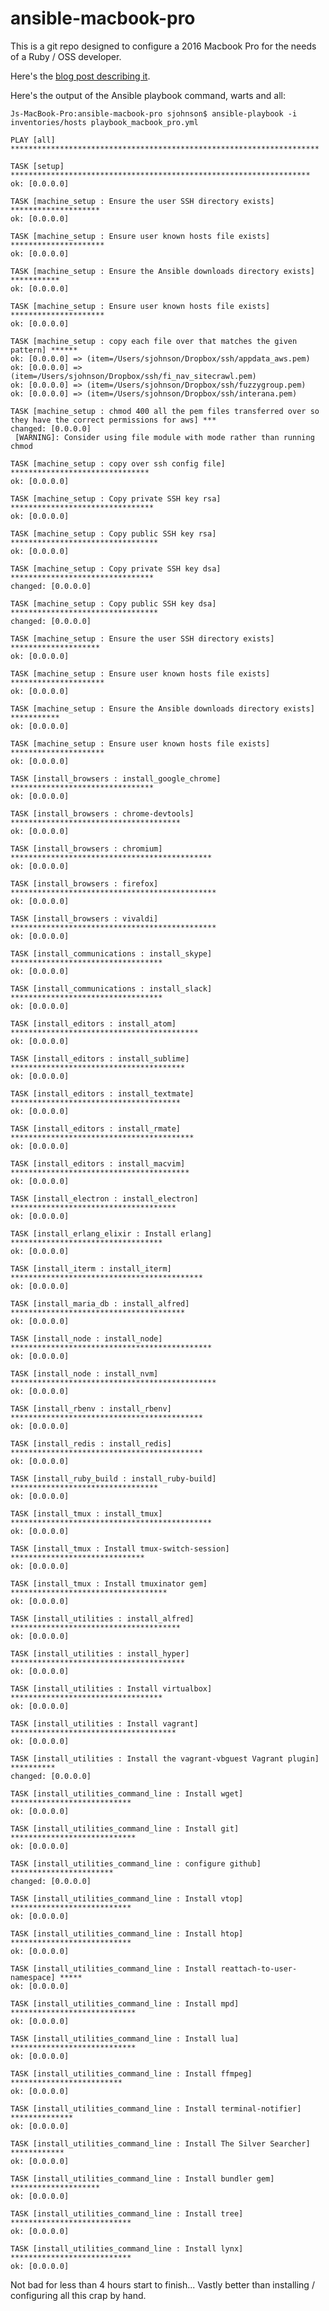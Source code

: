 # ansible-macbook-pro

This is a git repo designed to configure a 2016 Macbook Pro for the needs of a Ruby / OSS developer.  

Here's the [blog post describing it]().

Here's the output of the Ansible playbook command, warts and all:

    Js-MacBook-Pro:ansible-macbook-pro sjohnson$ ansible-playbook -i inventories/hosts playbook_macbook_pro.yml

    PLAY [all] *********************************************************************

    TASK [setup] *******************************************************************
    ok: [0.0.0.0]

    TASK [machine_setup : Ensure the user SSH directory exists] ********************
    ok: [0.0.0.0]

    TASK [machine_setup : Ensure user known hosts file exists] *********************
    ok: [0.0.0.0]

    TASK [machine_setup : Ensure the Ansible downloads directory exists] ***********
    ok: [0.0.0.0]

    TASK [machine_setup : Ensure user known hosts file exists] *********************
    ok: [0.0.0.0]

    TASK [machine_setup : copy each file over that matches the given pattern] ******
    ok: [0.0.0.0] => (item=/Users/sjohnson/Dropbox/ssh/appdata_aws.pem)
    ok: [0.0.0.0] => (item=/Users/sjohnson/Dropbox/ssh/fi_nav_sitecrawl.pem)
    ok: [0.0.0.0] => (item=/Users/sjohnson/Dropbox/ssh/fuzzygroup.pem)
    ok: [0.0.0.0] => (item=/Users/sjohnson/Dropbox/ssh/interana.pem)

    TASK [machine_setup : chmod 400 all the pem files transferred over so they have the correct permissions for aws] ***
    changed: [0.0.0.0]
     [WARNING]: Consider using file module with mode rather than running chmod

    TASK [machine_setup : copy over ssh config file] *******************************
    ok: [0.0.0.0]

    TASK [machine_setup : Copy private SSH key rsa] ********************************
    ok: [0.0.0.0]

    TASK [machine_setup : Copy public SSH key rsa] *********************************
    ok: [0.0.0.0]

    TASK [machine_setup : Copy private SSH key dsa] ********************************
    changed: [0.0.0.0]

    TASK [machine_setup : Copy public SSH key dsa] *********************************
    changed: [0.0.0.0]

    TASK [machine_setup : Ensure the user SSH directory exists] ********************
    ok: [0.0.0.0]

    TASK [machine_setup : Ensure user known hosts file exists] *********************
    ok: [0.0.0.0]

    TASK [machine_setup : Ensure the Ansible downloads directory exists] ***********
    ok: [0.0.0.0]

    TASK [machine_setup : Ensure user known hosts file exists] *********************
    ok: [0.0.0.0]

    TASK [install_browsers : install_google_chrome] ********************************
    ok: [0.0.0.0]

    TASK [install_browsers : chrome-devtools] **************************************
    ok: [0.0.0.0]

    TASK [install_browsers : chromium] *********************************************
    ok: [0.0.0.0]

    TASK [install_browsers : firefox] **********************************************
    ok: [0.0.0.0]

    TASK [install_browsers : vivaldi] **********************************************
    ok: [0.0.0.0]

    TASK [install_communications : install_skype] **********************************
    ok: [0.0.0.0]

    TASK [install_communications : install_slack] **********************************
    ok: [0.0.0.0]

    TASK [install_editors : install_atom] ******************************************
    ok: [0.0.0.0]

    TASK [install_editors : install_sublime] ***************************************
    ok: [0.0.0.0]

    TASK [install_editors : install_textmate] **************************************
    ok: [0.0.0.0]

    TASK [install_editors : install_rmate] *****************************************
    ok: [0.0.0.0]

    TASK [install_editors : install_macvim] ****************************************
    ok: [0.0.0.0]

    TASK [install_electron : install_electron] *************************************
    ok: [0.0.0.0]

    TASK [install_erlang_elixir : Install erlang] **********************************
    ok: [0.0.0.0]

    TASK [install_iterm : install_iterm] *******************************************
    ok: [0.0.0.0]

    TASK [install_maria_db : install_alfred] ***************************************
    ok: [0.0.0.0]

    TASK [install_node : install_node] *********************************************
    ok: [0.0.0.0]

    TASK [install_node : install_nvm] **********************************************
    ok: [0.0.0.0]

    TASK [install_rbenv : install_rbenv] *******************************************
    ok: [0.0.0.0]

    TASK [install_redis : install_redis] *******************************************
    ok: [0.0.0.0]

    TASK [install_ruby_build : install_ruby-build] *********************************
    ok: [0.0.0.0]

    TASK [install_tmux : install_tmux] *********************************************
    ok: [0.0.0.0]

    TASK [install_tmux : Install tmux-switch-session] ******************************
    ok: [0.0.0.0]

    TASK [install_tmux : Install tmuxinator gem] ***********************************
    ok: [0.0.0.0]

    TASK [install_utilities : install_alfred] **************************************
    ok: [0.0.0.0]

    TASK [install_utilities : install_hyper] ***************************************
    ok: [0.0.0.0]

    TASK [install_utilities : Install virtualbox] **********************************
    ok: [0.0.0.0]

    TASK [install_utilities : Install vagrant] *************************************
    ok: [0.0.0.0]

    TASK [install_utilities : Install the vagrant-vbguest Vagrant plugin] **********
    changed: [0.0.0.0]

    TASK [install_utilities_command_line : Install wget] ***************************
    ok: [0.0.0.0]

    TASK [install_utilities_command_line : Install git] ****************************
    ok: [0.0.0.0]

    TASK [install_utilities_command_line : configure github] ***********************
    changed: [0.0.0.0]

    TASK [install_utilities_command_line : Install vtop] ***************************
    ok: [0.0.0.0]

    TASK [install_utilities_command_line : Install htop] ***************************
    ok: [0.0.0.0]

    TASK [install_utilities_command_line : Install reattach-to-user-namespace] *****
    ok: [0.0.0.0]

    TASK [install_utilities_command_line : Install mpd] ****************************
    ok: [0.0.0.0]

    TASK [install_utilities_command_line : Install lua] ****************************
    ok: [0.0.0.0]

    TASK [install_utilities_command_line : Install ffmpeg] *************************
    ok: [0.0.0.0]

    TASK [install_utilities_command_line : Install terminal-notifier] **************
    ok: [0.0.0.0]

    TASK [install_utilities_command_line : Install The Silver Searcher] ************
    ok: [0.0.0.0]

    TASK [install_utilities_command_line : Install bundler gem] ********************
    ok: [0.0.0.0]

    TASK [install_utilities_command_line : Install tree] ***************************
    ok: [0.0.0.0]

    TASK [install_utilities_command_line : Install lynx] ***************************
    ok: [0.0.0.0]

Not bad for less than 4 hours start to finish... Vastly better than installing / configuring all this crap by hand.
